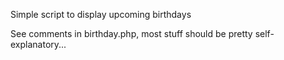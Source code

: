 Simple script to display upcoming birthdays

See comments in birthday.php, most stuff should be pretty self-explanatory...
